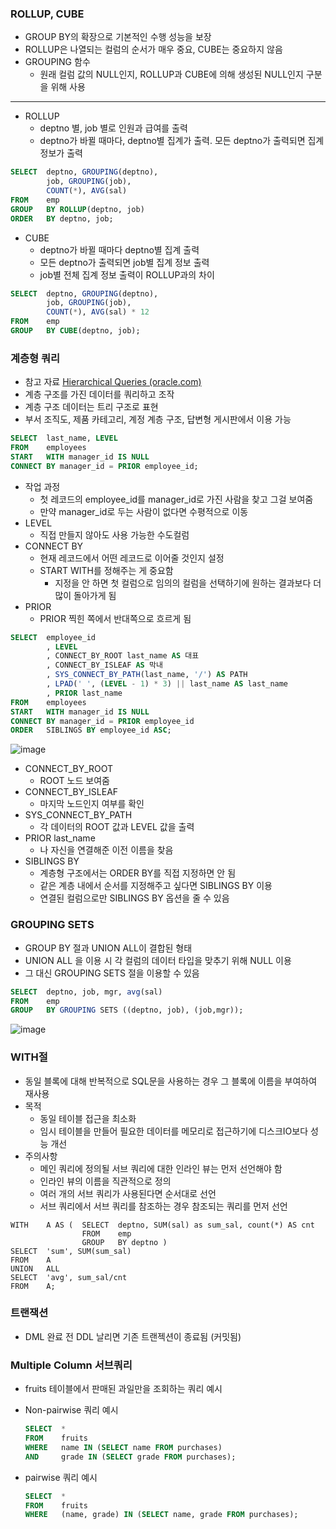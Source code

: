 ### ROLLUP, CUBE

- GROUP BY의 확장으로 기본적인 수행 성능을 보장
- ROLLUP은 나열되는 컬럼의 순서가 매우 중요, CUBE는 중요하지 않음
- GROUPING 함수
    - 원래 컬럼 값의 NULL인지, ROLLUP과 CUBE에 의해 생성된 NULL인지 구분을 위해 사용

---

- ROLLUP
    - deptno 별, job 별로 인원과 급여를 출력
    - deptno가 바뀔 때마다, deptno별 집계가 출력. 모든 deptno가 출력되면 집계 정보가 출력

```sql
SELECT  deptno, GROUPING(deptno),
        job, GROUPING(job),
        COUNT(*), AVG(sal)
FROM    emp
GROUP   BY ROLLUP(deptno, job)
ORDER   BY deptno, job;
```

- CUBE
    - deptno가 바뀔 때마다 deptno별 집계 출력
    - 모든 deptno가 출력되면 job별 집계 정보 출력
    - job별 전체 집계 정보 출력이 ROLLUP과의 차이

```sql
SELECT  deptno, GROUPING(deptno),
        job, GROUPING(job),
        COUNT(*), AVG(sal) * 12
FROM    emp
GROUP   BY CUBE(deptno, job);
```

### 계층형 쿼리

- 참고 자료 [Hierarchical Queries (oracle.com)](https://docs.oracle.com/database/121/SQLRF/queries003.htm#SQLRF52332)
- 계층 구조를 가진 데이터를 쿼리하고 조작
- 계층 구조 데이터는 트리 구조로 표현
- 부서 조직도, 제품 카테고리, 계정 계층 구조, 답변형 게시판에서 이용 가능

```sql
SELECT  last_name, LEVEL
FROM    employees
START   WITH manager_id IS NULL
CONNECT BY manager_id = PRIOR employee_id;
```

- 작업 과정
    - 첫 레코드의 employee_id를 manager_id로 가진 사람을 찾고 그걸 보여줌
    - 만약 manager_id로 두는 사람이 없다면 수평적으로 이동
- LEVEL
    - 직접 만들지 않아도 사용 가능한 수도컬럼
- CONNECT BY
    - 현재 레코드에서 어떤 레코드로 이어줄 것인지 설정
    - START WITH를 정해주는 게 중요함
        - 지정을 안 하면 첫 컬럼으로 임의의 컬럼을 선택하기에 원하는 결과보다 더 많이 돌아가게 됨
- PRIOR
    - PRIOR 찍힌 쪽에서 반대쪽으로 흐르게 됨

```sql
SELECT  employee_id
        , LEVEL
        , CONNECT_BY_ROOT last_name AS 대표
        , CONNECT_BY_ISLEAF AS 막내
        , SYS_CONNECT_BY_PATH(last_name, '/') AS PATH
        , LPAD(' ', (LEVEL - 1) * 3) || last_name AS last_name
        , PRIOR last_name
FROM    employees
START   WITH manager_id IS NULL
CONNECT BY manager_id = PRIOR employee_id
ORDER   SIBLINGS BY employee_id ASC;
```

![image](https://github.com/sangeun99/hyundai-it-e-java-fullstack/assets/63828057/41a3f379-8125-4ce4-9494-733c56001e5f)

- CONNECT_BY_ROOT
    - ROOT 노드 보여줌
- CONNECT_BY_ISLEAF
    - 마지막 노드인지 여부를 확인
- SYS_CONNECT_BY_PATH
    - 각 데이터의 ROOT 값과 LEVEL 값을 출력
- PRIOR last_name
    - 나 자신을 연결해준 이전 이름을 찾음
- SIBLINGS BY
    - 계층형 구조에서는 ORDER BY를 직접 지정하면 안 됨
    - 같은 계층 내에서 순서를 지정해주고 싶다면 SIBLINGS BY 이용
    - 연결된 컬럼으로만 SIBLINGS BY 옵션을 줄 수 있음

### GROUPING SETS

- GROUP BY 절과 UNION ALL이 결합된 형태
- UNION ALL 을 이용 시 각 컬럼의 데이터 타입을 맞추기 위해 NULL 이용
- 그 대신 GROUPING SETS 절을 이용할 수 있음

```sql
SELECT  deptno, job, mgr, avg(sal)
FROM    emp
GROUP   BY GROUPING SETS ((deptno, job), (job,mgr));
```

![image](https://github.com/sangeun99/hyundai-it-e-java-fullstack/assets/63828057/3f05eb26-2675-481b-b801-0ff11b503cb2)

### WITH절

- 동일 블록에 대해 반복적으로 SQL문을 사용하는 경우 그 블록에 이름을 부여하여 재사용
- 목적
    - 동일 테이블 접근을 최소화
    - 임시 테이블을 만들어 필요한 데이터를 메모리로 접근하기에 디스크IO보다 성능 개선
- 주의사항
    - 메인 쿼리에 정의될 서브 쿼리에 대한 인라인 뷰는 먼저 선언해야 함
    - 인라인 뷰의 이름을 직관적으로 정의
    - 여러 개의 서브 쿼리가 사용된다면 순서대로 선언
    - 서브 쿼리에서 서브 쿼리를 참조하는 경우 참조되는 쿼리를 먼저 선언

```
WITH    A AS (  SELECT  deptno, SUM(sal) as sum_sal, count(*) AS cnt
                FROM    emp
                GROUP   BY deptno )
SELECT  'sum', SUM(sum_sal)
FROM    A
UNION   ALL
SELECT  'avg', sum_sal/cnt
FROM    A;
```

### 트랜잭션

- DML 완료 전 DDL 날리면 기존 트랜젝션이 종료됨 (커밋됨)

### Multiple Column 서브쿼리

- fruits 테이블에서 판매된 과일만을 조회하는 쿼리 예시
- Non-pairwise 쿼리 예시

  ```sql
  SELECT  *
  FROM    fruits
  WHERE   name IN (SELECT name FROM purchases)
  AND     grade IN (SELECT grade FROM purchases);
  ```

- pairwise 쿼리 예시

  ```sql
  SELECT  *
  FROM    fruits
  WHERE   (name, grade) IN (SELECT name, grade FROM purchases);
  ```
